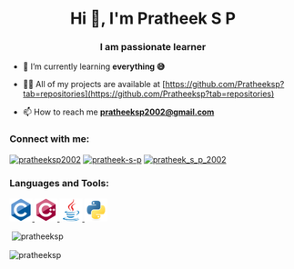 <h1 align="center">Hi 👋, I'm Pratheek S P</h1>
<h3 align="center">I am passionate learner</h3>

- 🌱 I’m currently learning **everything 😅**

- 👨‍💻 All of my projects are available at [https://github.com/Pratheeksp?tab=repositories](https://github.com/Pratheeksp?tab=repositories)

- 📫 How to reach me **pratheeksp2002@gmail.com**

<h3 align="left">Connect with me:</h3>
<p align="left">
<a href="https://twitter.com/pratheeksp2002" target="blank"><img align="center" src="https://raw.githubusercontent.com/rahuldkjain/github-profile-readme-generator/master/src/images/icons/Social/twitter.svg" alt="pratheeksp2002" height="30" width="40" /></a>
<a href="https://linkedin.com/in/pratheek-s-p" target="blank"><img align="center" src="https://raw.githubusercontent.com/rahuldkjain/github-profile-readme-generator/master/src/images/icons/Social/linked-in-alt.svg" alt="pratheek-s-p" height="30" width="40" /></a>
<a href="https://instagram.com/pratheek_s_p_2002" target="blank"><img align="center" src="https://raw.githubusercontent.com/rahuldkjain/github-profile-readme-generator/master/src/images/icons/Social/instagram.svg" alt="pratheek_s_p_2002" height="30" width="40" /></a>
</p>

<h3 align="left">Languages and Tools:</h3>
<p align="left"> <a href="https://www.cprogramming.com/" target="_blank" rel="noreferrer"> <img src="https://raw.githubusercontent.com/devicons/devicon/master/icons/c/c-original.svg" alt="c" width="40" height="40"/> </a> <a href="https://www.w3schools.com/cpp/" target="_blank" rel="noreferrer"> <img src="https://raw.githubusercontent.com/devicons/devicon/master/icons/cplusplus/cplusplus-original.svg" alt="cplusplus" width="40" height="40"/> </a> <a href="https://www.java.com" target="_blank" rel="noreferrer"> <img src="https://raw.githubusercontent.com/devicons/devicon/master/icons/java/java-original.svg" alt="java" width="40" height="40"/> </a> <a href="https://www.python.org" target="_blank" rel="noreferrer"> <img src="https://raw.githubusercontent.com/devicons/devicon/master/icons/python/python-original.svg" alt="python" width="40" height="40"/> </a> </p>

<p>&nbsp;<img align="center" src="https://github-readme-stats.vercel.app/api?username=pratheeksp&show_icons=true&locale=en" alt="pratheeksp" /></p>

<p><img align="center" src="https://github-readme-streak-stats.herokuapp.com/?user=pratheeksp&" alt="pratheeksp" /></p>
